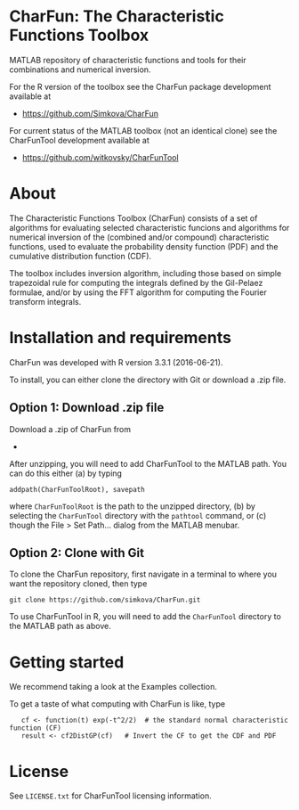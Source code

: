 # CharFun: The Characteristic Functions Toolbox
MATLAB repository of characteristic functions and tools for their combinations and numerical inversion.

For the R version of the toolbox see the CharFun package development available at

- https://github.com/Simkova/CharFun


For current status of the MATLAB toolbox (not an identical clone) see the CharFunTool development available at

- https://github.com/witkovsky/CharFunTool

About
=====

The Characteristic Functions Toolbox (CharFun) consists of a set of algorithms for evaluating selected characteristic funcions
and algorithms for numerical inversion of the (combined and/or compound) characteristic functions, used to evaluate the probability density function (PDF) and the cumulative distribution function (CDF).
                                                                              
The toolbox includes inversion algorithm, including those based on simple trapezoidal rule for computing the integrals defined by the Gil-Pelaez formulae, and/or by using the FFT algorithm for computing the Fourier transform integrals.
                                                                       
Installation and requirements
=============================

CharFun was developed with R version 3.3.1 (2016-06-21).

To install, you can either clone the directory with Git or download a .zip file. 

## Option 1: Download .zip file

Download a .zip of CharFun from

- 

After unzipping, you will need to add CharFunTool to the MATLAB path. You can do this either (a) by typing
```
addpath(CharFunToolRoot), savepath
```
where `CharFunToolRoot` is the path to the unzipped directory, (b) by selecting the `CharFunTool` directory with the `pathtool` command, or (c) though the File > Set Path... dialog from the MATLAB menubar.

## Option 2: Clone with Git

To clone the CharFun repository, first navigate in a terminal to where you want the repository cloned, then type
```
git clone https://github.com/simkova/CharFun.git
```
To use CharFunTool in R, you will need to add the `CharFunTool` directory to the MATLAB path as above.


Getting started
===============

We recommend taking a look at the Examples collection. 

To get a taste of what computing with CharFun is like, type
```
   cf <- function(t) exp(-t^2/2)  # the standard normal characteristic function (CF)
   result <- cf2DistGP(cf)   # Invert the CF to get the CDF and PDF   
```


License
=======

See `LICENSE.txt` for CharFunTool licensing information.
